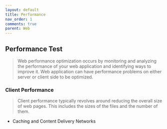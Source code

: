 ```yaml
---
layout: default
title: Performance
nav_order: 1
comments: true
parent: Web
---
```


## Performance Test

> Web performance optimization occurs by monitoring and analyzing the performance of your web application and identifying ways to improve it. Web application can have performance problems on either server or client side to be optimized.

### Client Performance

> Client performance typically revolves around reducing the overall size of web pages. This includes the sizes of the files and the number of them.

- Caching and Content Delivery Networks


